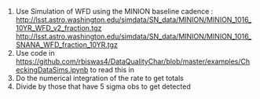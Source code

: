 

1. Use Simulation of WFD using the MINION baseline cadence : http://lsst.astro.washington.edu/simdata/SN_data/MINION/MINION_1016_10YR_WFD_v2_fraction.tgz
http://lsst.astro.washington.edu/simdata/SN_data/MINION/MINION_1016_SNANA_WFD_fraction_10YR.tgz
2. Use code in https://github.com/rbiswas4/DataQualityChar/blob/master/examples/CheckingDataSims.ipynb  to read this in
3. Do the numerical integration of the rate to get totals
4. Divide by those that have 5 sigma obs to get detected
